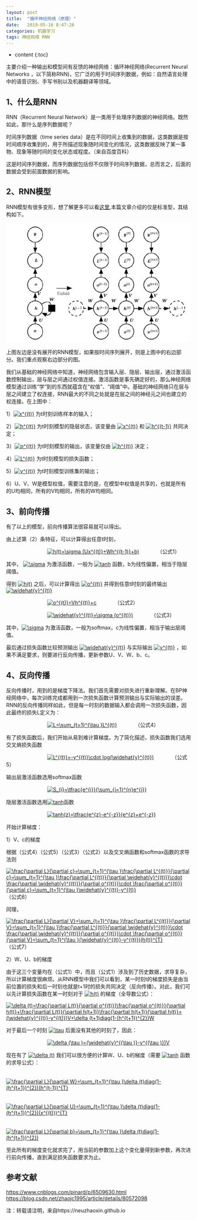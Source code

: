 ```yaml
---
layout: post
title:  "循环神经网络（原理）"
date:   2019-05-16 8:47:26
categories: 机器学习
tags: 神经网络 RNN
---
```


* content
{:toc}

主要介绍一种输出和模型间有反馈的神经网络：循环神经网络(Recurrent Neural Networks ，以下简称RNN)，它广泛的用于时间序列数据，例如：自然语言处理中的语音识别、手写书别以及机器翻译等领域。





## 1、什么是RNN

RNN（Recurrent Neural Network）是一类用于处理序列数据的神经网络。既然如此，那什么是序列数据呢？

时间序列数据（time series data）是在不同时间上收集到的数据，这类数据是按时间顺序收集到的，用于所描述现象随时间变化的情况，这类数据反映了某一事物、现象等随时间的变化状态或程度。（来自百度百科）

这是时间序列数据，而序列数据包括但不仅限于时间序列数据，总而言之，后面的数据会受到前面数据的影响。

## 2、RNN模型

RNN模型有很多变形，想了解更多可以看[这里](https://blog.csdn.net/qq_16234613/article/details/79476763),本篇文章介绍的仅是标准型，其结构如下。

![jpg](https://github.com/neuzhaoxin/neuzhaoxin.github.io/raw/master/_posts/pictures/RNN/RNN模型.jpg)

上图左边是没有展开的RNN模型，如果按时间序列展开，则是上图中的右边部分。我们重点观察右边部分的图。

我们从基础的神经网络中知道，神经网络包含输入层、隐层、输出层，通过激活函数控制输出，层与层之间通过权值连接。激活函数是事先确定好的，那么神经网络模型通过训练“学“到的东西就蕴含在“权值”、“阈值”中。基础的神经网络只在层与层之间建立了权连接，RNN最大的不同之处就是在层之间的神经元之间也建立的权连接。在上图中：

1）<a href="https://www.codecogs.com/eqnedit.php?latex=x^{(t)}" target="_blank"><img src="https://latex.codecogs.com/gif.latex?x^{(t)}" title="x^{(t)}" /></a>
为t时刻训练样本的输入；

2）<a href="https://www.codecogs.com/eqnedit.php?latex=h^{(t)}" target="_blank"><img src="https://latex.codecogs.com/gif.latex?h^{(t)}" title="h^{(t)}" /></a>
为t时刻模型的隐层状态，该变量由
<a href="https://www.codecogs.com/eqnedit.php?latex=x^{(t)}" target="_blank"><img src="https://latex.codecogs.com/gif.latex?x^{(t)}" title="x^{(t)}" /></a>
和
<a href="https://www.codecogs.com/eqnedit.php?latex=h^{(t-1)}" target="_blank"><img src="https://latex.codecogs.com/gif.latex?h^{(t-1)}" title="h^{(t-1)}" /></a>
共同决定；

3）<a href="https://www.codecogs.com/eqnedit.php?latex=o^{(t)}" target="_blank"><img src="https://latex.codecogs.com/gif.latex?o^{(t)}" title="o^{(t)}" /></a>
为t时刻模型的输出，该变量仅由
<a href="https://www.codecogs.com/eqnedit.php?latex=h^{(t)}" target="_blank"><img src="https://latex.codecogs.com/gif.latex?h^{(t)}" title="h^{(t)}" /></a>
决定；

4）<a href="https://www.codecogs.com/eqnedit.php?latex=L^{(t)}" target="_blank"><img src="https://latex.codecogs.com/gif.latex?L^{(t)}" title="L^{(t)}" /></a>
为t时刻模型的损失函数；

5）<a href="https://www.codecogs.com/eqnedit.php?latex=y^{(t)}" target="_blank"><img src="https://latex.codecogs.com/gif.latex?y^{(t)}" title="y^{(t)}" /></a>
为t时刻模型训练集的输出；

6）U、V、W是模型权值，需要注意的是，在模型中权值是共享的，也就是所有的U均相同，所有的V均相同，所有的W均相同。

## 3、前向传播

有了以上的模型，前向传播算法很容易就可以得出。

由上述第（2）条特征，可以计算得出任意t时刻，

　　　　　　　　<a href="https://www.codecogs.com/eqnedit.php?latex=h(t)=\sigma&space;(Ux^{(t)}&plus;Wh^{(t-1)}&plus;b)" target="_blank"><img src="https://latex.codecogs.com/gif.latex?h(t)=\sigma&space;(Ux^{(t)}&plus;Wh^{(t-1)}&plus;b)" title="h(t)=\sigma (Ux^{(t)}+Wh^{(t-1)}+b)" /></a>　　　　（公式1）

其中，
<a href="https://www.codecogs.com/eqnedit.php?latex=\sigma" target="_blank"><img src="https://latex.codecogs.com/gif.latex?\sigma" title="\sigma" /></a>
为激活函数，一般为
<a href="https://www.codecogs.com/eqnedit.php?latex=tanh" target="_blank"><img src="https://latex.codecogs.com/gif.latex?tanh" title="tanh" /></a>
函数，b为线性偏置，相当于隐层阈值。

得到
<a href="https://www.codecogs.com/eqnedit.php?latex=h(t)" target="_blank"><img src="https://latex.codecogs.com/gif.latex?h(t)" title="h(t)" /></a>
之后，可以计算得出
<a href="https://www.codecogs.com/eqnedit.php?latex=o^{(t)}" target="_blank"><img src="https://latex.codecogs.com/gif.latex?o^{(t)}" title="o^{(t)}" /></a>
并得到任意t时刻的最终输出
<a href="https://www.codecogs.com/eqnedit.php?latex=\widehat{y}^{(t)}" target="_blank"><img src="https://latex.codecogs.com/gif.latex?\widehat{y}^{(t)}" title="\widehat{y}^{(t)}" /></a>


　　　　　　　　<a href="https://www.codecogs.com/eqnedit.php?latex=o^{(t)}=Vh^{(t)}&plus;c" target="_blank"><img src="https://latex.codecogs.com/gif.latex?o^{(t)}=Vh^{(t)}&plus;c" title="o^{(t)}=Vh^{(t)}+c" /></a>　　　　（公式2）

　　　　　　　　<a href="https://www.codecogs.com/eqnedit.php?latex=\widehat{y}^{(t)}=\sigma&space;(o^{(t)})" target="_blank"><img src="https://latex.codecogs.com/gif.latex?\widehat{y}^{(t)}=\sigma&space;(o^{(t)})" title="\widehat{y}^{(t)}=\sigma (o^{(t)})" /></a>　　　　（公式3）

其中，<a href="https://www.codecogs.com/eqnedit.php?latex=\sigma" target="_blank"><img src="https://latex.codecogs.com/gif.latex?\sigma" title="\sigma" /></a>
为激活函数，一般为softmax，c为线性偏置，相当于输出层阈值。

最后通过损失函数比较预测输出
<a href="https://www.codecogs.com/eqnedit.php?latex=\widehat{y}^{(t)}" target="_blank"><img src="https://latex.codecogs.com/gif.latex?\widehat{y}^{(t)}" title="\widehat{y}^{(t)}" /></a>
与实际输出
<a href="https://www.codecogs.com/eqnedit.php?latex=y^{(t)}" target="_blank"><img src="https://latex.codecogs.com/gif.latex?y^{(t)}" title="y^{(t)}" /></a>
，如果不满足要求，则要进行反向传播，更新参数U、V、W、b、c。

## 4、反向传播

反向传播时，用到的是梯度下降法。我们首先需要对损失进行重新理解。在BP神经网络中，每次训练完成都用到一次损失函数计算预测输出与实际输出的误差。RNN的反向传播同样如此，但是每一时刻的数据输入都会调用一次损失函数，因此最终的损失L定义为：

　　　　　　　　<a href="https://www.codecogs.com/eqnedit.php?latex=L=\sum_{t=1}^{\tau&space;}L^{(t)}" target="_blank"><img src="https://latex.codecogs.com/gif.latex?L=\sum_{t=1}^{\tau&space;}L^{(t)}" title="L=\sum_{t=1}^{\tau }L^{(t)}" /></a>　　　　（公式4）

有了损失函数后，我们开始从易到难计算梯度。为了简化描述，损失函数我们选用交叉熵损失函数

　　　　　　　　<a href="https://www.codecogs.com/eqnedit.php?latex=L^{(t)}=-y^{(t)}\cdot&space;log(\widehat{y}^{(t)})" target="_blank"><img src="https://latex.codecogs.com/gif.latex?L^{(t)}=-y^{(t)}\cdot&space;log(\widehat{y}^{(t)})" title="L^{(t)}=-y^{(t)}\cdot log(\widehat{y}^{(t)})" /></a>　　　　（公式5）

输出层激活函数选用softmax函数

　　　　　　　　<a href="https://www.codecogs.com/eqnedit.php?latex=S_{i}=\tfrac{e^{i}}{\sum_{j=1}^{n}e^{j}}" target="_blank"><img src="https://latex.codecogs.com/gif.latex?S_{i}=\tfrac{e^{i}}{\sum_{j=1}^{n}e^{j}}" title="S_{i}=\tfrac{e^{i}}{\sum_{j=1}^{n}e^{j}}" /></a>

隐层激活函数选用<a href="https://www.codecogs.com/eqnedit.php?latex=tanh" target="_blank"><img src="https://latex.codecogs.com/gif.latex?tanh" title="tanh" /></a>函数

　　　　　　　　<a href="https://www.codecogs.com/eqnedit.php?latex=tanh(z)=\tfrac{e^{z}-e^{-z}}{e^{z}&plus;e^{-z}}" target="_blank"><img src="https://latex.codecogs.com/gif.latex?tanh(z)=\tfrac{e^{z}-e^{-z}}{e^{z}&plus;e^{-z}}" title="tanh(z)=\tfrac{e^{z}-e^{-z}}{e^{z}+e^{-z}}" /></a>

开始计算梯度：

1）V、c的梯度

根据（公式4）（公式5）（公式3）（公式2）以及交叉熵函数和softmax函数的求导法则

<a href="https://www.codecogs.com/eqnedit.php?latex=\frac{\partial&space;L}{\partial&space;c}=\sum_{t=1}^{\tau&space;}\frac{\partial&space;L^{(t)}}{\partial&space;c}=\sum_{t=1}^{\tau&space;}\frac{\partial&space;L^{(t)}}{\partial&space;\widehat{y}^{(t)}}\cdot&space;\frac{\partial&space;\widehat{y}^{(t)}}{\partial&space;o^{(t)}}\cdot&space;\frac{\partial&space;o^{(t)}}{\partial&space;c}=\sum_{t=1}^{\tau&space;}\widehat{y}^{(t)}-y^{(t)}" target="_blank"><img src="https://latex.codecogs.com/gif.latex?\frac{\partial&space;L}{\partial&space;c}=\sum_{t=1}^{\tau&space;}\frac{\partial&space;L^{(t)}}{\partial&space;c}=\sum_{t=1}^{\tau&space;}\frac{\partial&space;L^{(t)}}{\partial&space;\widehat{y}^{(t)}}\cdot&space;\frac{\partial&space;\widehat{y}^{(t)}}{\partial&space;o^{(t)}}\cdot&space;\frac{\partial&space;o^{(t)}}{\partial&space;c}=\sum_{t=1}^{\tau&space;}\widehat{y}^{(t)}-y^{(t)}" title="\frac{\partial L}{\partial c}=\sum_{t=1}^{\tau }\frac{\partial L^{(t)}}{\partial c}=\sum_{t=1}^{\tau }\frac{\partial L^{(t)}}{\partial \widehat{y}^{(t)}}\cdot \frac{\partial \widehat{y}^{(t)}}{\partial o^{(t)}}\cdot \frac{\partial o^{(t)}}{\partial c}=\sum_{t=1}^{\tau }\widehat{y}^{(t)}-y^{(t)}" /></a>（公式6）

同理，

<a href="https://www.codecogs.com/eqnedit.php?latex=\frac{\partial&space;L}{\partial&space;V}=\sum_{t=1}^{\tau&space;}\frac{\partial&space;L^{(t)}}{\partial&space;V}=\sum_{t=1}^{\tau&space;}\frac{\partial&space;L^{(t)}}{\partial&space;\widehat{y}^{(t)}}\cdot&space;\frac{\partial&space;\widehat{y}^{(t)}}{\partial&space;o^{(t)}}\cdot&space;\frac{\partial&space;o^{(t)}}{\partial&space;V}=\sum_{t=1}^{\tau&space;}(\widehat{y}^{(t)}-y^{(t)})(h(t))^{T}" target="_blank"><img src="https://latex.codecogs.com/gif.latex?\frac{\partial&space;L}{\partial&space;V}=\sum_{t=1}^{\tau&space;}\frac{\partial&space;L^{(t)}}{\partial&space;V}=\sum_{t=1}^{\tau&space;}\frac{\partial&space;L^{(t)}}{\partial&space;\widehat{y}^{(t)}}\cdot&space;\frac{\partial&space;\widehat{y}^{(t)}}{\partial&space;o^{(t)}}\cdot&space;\frac{\partial&space;o^{(t)}}{\partial&space;V}=\sum_{t=1}^{\tau&space;}(\widehat{y}^{(t)}-y^{(t)})(h(t))^{T}" title="\frac{\partial L}{\partial V}=\sum_{t=1}^{\tau }\frac{\partial L^{(t)}}{\partial V}=\sum_{t=1}^{\tau }\frac{\partial L^{(t)}}{\partial \widehat{y}^{(t)}}\cdot \frac{\partial \widehat{y}^{(t)}}{\partial o^{(t)}}\cdot \frac{\partial o^{(t)}}{\partial V}=\sum_{t=1}^{\tau }(\widehat{y}^{(t)}-y^{(t)})(h(t))^{T}" /></a>（公式7）

2）W、U、b的梯度

由于这三个变量均在（公式1）中，而且（公式1）涉及到了历史数据，求导复杂，所以计算梯度很麻烦。从RNN模型中我们可以看到，某一时刻t的梯度损失是由当前位置的损失和后一时刻也就是t+1时的损失共同决定（反向传播）。对此，我们可以先计算损失函数在某一时刻对于
<a href="https://www.codecogs.com/eqnedit.php?latex=h(t)" target="_blank"><img src="https://latex.codecogs.com/gif.latex?h(t)" title="h(t)" /></a>
的梯度（全导数公式）：

<a href="https://www.codecogs.com/eqnedit.php?latex=\delta&space;(t)=\frac{\partial&space;L(t)}{\partial&space;o^{(t)}}\frac{\partial&space;o^{(t)}}{\partial&space;h(t)}&plus;\frac{\partial&space;L(t)}{\partial&space;h(t&plus;1)}\frac{\partial&space;h(t&plus;1)}{\partial&space;h(t)}=(\widehat{y}^{(t)}-y^{(t)})V&plus;\delta&space;(t&plus;1)diag(1-(h^{t&plus;1})^{2})W" target="_blank"><img src="https://latex.codecogs.com/gif.latex?\delta&space;(t)=\frac{\partial&space;L(t)}{\partial&space;o^{(t)}}\frac{\partial&space;o^{(t)}}{\partial&space;h(t)}&plus;\frac{\partial&space;L(t)}{\partial&space;h(t&plus;1)}\frac{\partial&space;h(t&plus;1)}{\partial&space;h(t)}=(\widehat{y}^{(t)}-y^{(t)})V&plus;\delta&space;(t&plus;1)diag(1-(h^{t&plus;1})^{2})W" title="\delta (t)=\frac{\partial L(t)}{\partial o^{(t)}}\frac{\partial o^{(t)}}{\partial h(t)}+\frac{\partial L(t)}{\partial h(t+1)}\frac{\partial h(t+1)}{\partial h(t)}=(\widehat{y}^{(t)}-y^{(t)})V+\delta (t+1)diag(1-(h^{t+1})^{2})W" /></a>

对于最后一个时刻
<a href="https://www.codecogs.com/eqnedit.php?latex=\tau" target="_blank"><img src="https://latex.codecogs.com/gif.latex?\tau" title="\tau" /></a>
后面没有其他的时刻了，因此：

　　　　　　　　<a href="https://www.codecogs.com/eqnedit.php?latex=\delta&space;(\tau&space;)=(\widehat{y}^{(\tau&space;)}-y^{(\tau&space;)})V" target="_blank"><img src="https://latex.codecogs.com/gif.latex?\delta&space;(\tau&space;)=(\widehat{y}^{(\tau&space;)}-y^{(\tau&space;)})V" title="\delta (\tau )=(\widehat{y}^{(\tau )}-y^{(\tau )})V" /></a>

现在有了
<a href="https://www.codecogs.com/eqnedit.php?latex=\delta&space;(t)" target="_blank"><img src="https://latex.codecogs.com/gif.latex?\delta&space;(t)" title="\delta (t)" /></a>
我们可以很方便的计算W、U、b的梯度（需要
<a href="https://www.codecogs.com/eqnedit.php?latex=tanh" target="_blank"><img src="https://latex.codecogs.com/gif.latex?tanh" title="tanh" /></a>
函数的求导公式）：

　　　　　　　　<a href="https://www.codecogs.com/eqnedit.php?latex=\frac{\partial&space;L}{\partial&space;W}=\sum_{t=1}^{\tau&space;}\delta&space;(t)diag(1-(h^{t&plus;1})^{2})(h^{t-1})^{T}" target="_blank"><img src="https://latex.codecogs.com/gif.latex?\frac{\partial&space;L}{\partial&space;W}=\sum_{t=1}^{\tau&space;}\delta&space;(t)diag(1-(h^{t&plus;1})^{2})(h^{t-1})^{T}" title="\frac{\partial L}{\partial W}=\sum_{t=1}^{\tau }\delta (t)diag(1-(h^{t+1})^{2})(h^{t-1})^{T}" /></a>

　　　　　　　　<a href="https://www.codecogs.com/eqnedit.php?latex=\frac{\partial&space;L}{\partial&space;U}=\sum_{t=1}^{\tau&space;}\delta&space;(t)diag(1-(h^{t&plus;1})^{2})(x^{(t)})^{T}" target="_blank"><img src="https://latex.codecogs.com/gif.latex?\frac{\partial&space;L}{\partial&space;U}=\sum_{t=1}^{\tau&space;}\delta&space;(t)diag(1-(h^{t&plus;1})^{2})(x^{(t)})^{T}" title="\frac{\partial L}{\partial U}=\sum_{t=1}^{\tau }\delta (t)diag(1-(h^{t+1})^{2})(x^{(t)})^{T}" /></a>

　　　　　　　　<a href="https://www.codecogs.com/eqnedit.php?latex=\frac{\partial&space;L}{\partial&space;b}=\sum_{t=1}^{\tau&space;}\delta&space;(t)diag(1-(h^{t&plus;1})^{2})" target="_blank"><img src="https://latex.codecogs.com/gif.latex?\frac{\partial&space;L}{\partial&space;b}=\sum_{t=1}^{\tau&space;}\delta&space;(t)diag(1-(h^{t&plus;1})^{2})" title="\frac{\partial L}{\partial b}=\sum_{t=1}^{\tau }\delta (t)diag(1-(h^{t+1})^{2})" /></a>

至此所有的梯度变化就求完了，用当前的参数加上这个变化量得到新参数，再次进行前向传播，直到满足损失函数要求为止。

## 参考文献

https://www.cnblogs.com/pinard/p/6509630.html
https://blog.csdn.net/zhaojc1995/article/details/80572098

注：转载请注明，来自https://neuzhaoxin.github.io